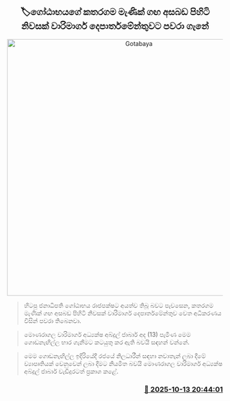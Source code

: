 <p align='center'><b><h2 align='center' title='Gotabaya's house located near the Menik River in Kataragama is taken over by the Irrigation Department'>🏷ගෝඨාභයගේ කතරගම මැණික් ගඟ අසබඩ පිහිටි නිවසක් වාරිමාර්ග දෙපාර්තමේන්තුවට පවරා ගැනේ</h2></b></p>
<p align='center'><img src='https://helakuru.sgp1.cdn.digitaloceanspaces.com/esana/images/lib/katharagama-house-gota.jpg' width='600' alt='Gotabaya's house located near the Menik River in Kataragama is taken over by the Irrigation Department'></p>

> හිටපු ජනාධිපති ගෝඨාභය රාජපක්ෂට අයත්ව තිබූ බවට පැවසෙන, කතරගම මැණික් ගඟ අසබඩ පිහිටි නිවසක් වාරිමාර්ග දෙපාර්තමේන්තුව වෙත අධිකරණය විසින් පවරා තිබෙනවා.

> මොණරාගල වාරිමාර්ග අධ්‍යක්ෂ අබ්දුල් ජාබාර් අද (13) පැමිණ මෙම ගොඩනැඟිල්ල භාර ගැනීමට කටයුතු කර ඇති බවයි සඳහන් වන්නේ.

> මෙම ගොඩනැඟිල්ල ඉදිරියේදී රජයේ නිලධාරීන් සඳහා නවාතැන් ලබා දීමේ ව්‍යාපෘතියක් වෙනුවෙන් ලබා දීමට නියමිත බවයි මොණරාගල වාරිමාර්ග අධ්‍යක්ෂ අබ්දුල් ජාබාර් වැඩිදුරටත් ප්‍රකාශ කළේ.



<h3 align='right'><a href='https://www.helakuru.lk/esana/p/114454/'>📅 2025-10-13 20:44:01</a></h3>
